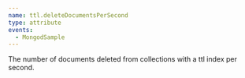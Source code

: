 ```yaml
---
name: ttl.deleteDocumentsPerSecond
type: attribute
events:
  - MongodSample
---
```


The number of documents deleted from collections with a ttl index per second.